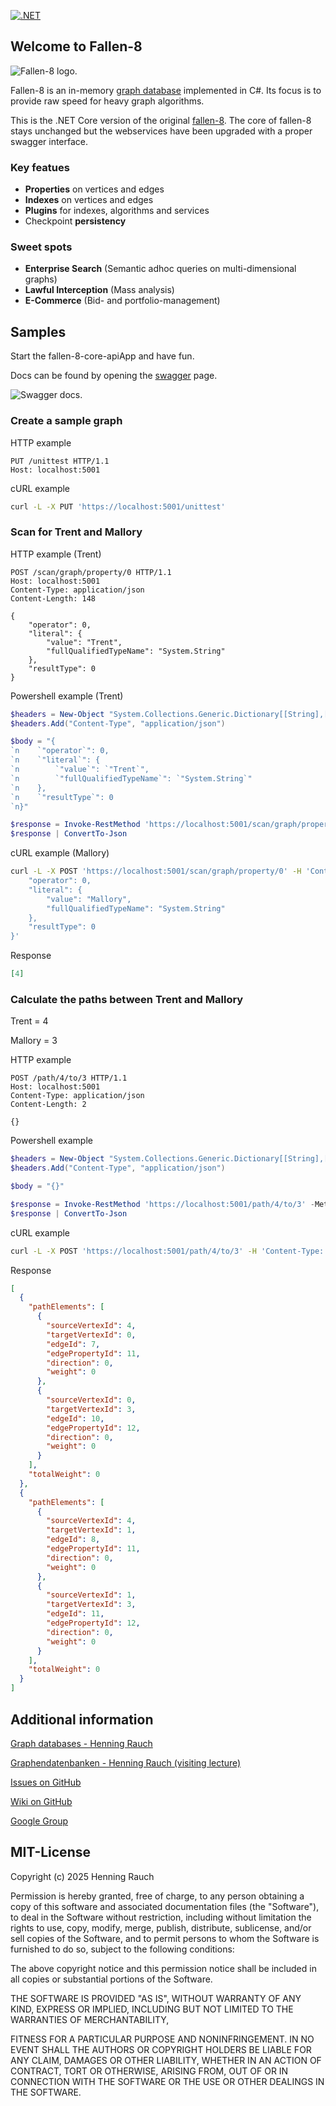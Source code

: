 [![.NET](https://github.com/cosh/fallen-8-core/actions/workflows/buildAndTest.yml/badge.svg?branch=main)](https://github.com/cosh/fallen-8-core/actions/workflows/buildAndTest.yml)

## Welcome to Fallen-8

![Fallen-8 logo.](https://raw.githubusercontent.com/cosh/fallen-8-core/main/pics/F8White.svg)

Fallen-8 is an in-memory [graph database](http://en.wikipedia.org/wiki/Graph_database) implemented in C#. Its focus is to provide raw speed for heavy graph algorithms.

This is the .NET Core version of the original [fallen-8](https://github.com/cosh/fallen-8). The core of fallen-8 stays unchanged but the webservices have been upgraded with a proper swagger interface.

### Key featues

- **Properties** on vertices and edges
- **Indexes** on vertices and edges
- **Plugins** for indexes, algorithms and services
- Checkpoint **persistency**

### Sweet spots

- **Enterprise Search** (Semantic adhoc queries on multi-dimensional graphs)
- **Lawful Interception** (Mass analysis)
- **E-Commerce** (Bid- and portfolio-management)

## Samples

Start the fallen-8-core-apiApp and have fun.

Docs can be found by opening the [swagger](https://localhost:5001/swagger/index.html) page.

![Swagger docs.](https://raw.githubusercontent.com/cosh/fallen-8-core/main/pics/swaggerDoc.png)

### Create a sample graph

HTTP example

```http
PUT /unittest HTTP/1.1
Host: localhost:5001
```

cURL example

```bash
curl -L -X PUT 'https://localhost:5001/unittest'
```

### Scan for Trent and Mallory

HTTP example (Trent)

```http
POST /scan/graph/property/0 HTTP/1.1
Host: localhost:5001
Content-Type: application/json
Content-Length: 148

{
    "operator": 0,
    "literal": {
        "value": "Trent",
        "fullQualifiedTypeName": "System.String"
    },
    "resultType": 0
}
```

Powershell example (Trent)

```powershell
$headers = New-Object "System.Collections.Generic.Dictionary[[String],[String]]"
$headers.Add("Content-Type", "application/json")

$body = "{
`n    `"operator`": 0,
`n    `"literal`": {
`n        `"value`": `"Trent`",
`n        `"fullQualifiedTypeName`": `"System.String`"
`n    },
`n    `"resultType`": 0
`n}"

$response = Invoke-RestMethod 'https://localhost:5001/scan/graph/property/0' -Method 'POST' -Headers $headers -Body $body
$response | ConvertTo-Json
```

cURL example (Mallory)

```bash
curl -L -X POST 'https://localhost:5001/scan/graph/property/0' -H 'Content-Type: application/json' --data-raw '{
    "operator": 0,
    "literal": {
        "value": "Mallory",
        "fullQualifiedTypeName": "System.String"
    },
    "resultType": 0
}'
```

Response

```json
[4]
```

### Calculate the paths between Trent and Mallory

Trent = 4

Mallory = 3

HTTP example

```http
POST /path/4/to/3 HTTP/1.1
Host: localhost:5001
Content-Type: application/json
Content-Length: 2

{}
```

Powershell example

```powershell
$headers = New-Object "System.Collections.Generic.Dictionary[[String],[String]]"
$headers.Add("Content-Type", "application/json")

$body = "{}"

$response = Invoke-RestMethod 'https://localhost:5001/path/4/to/3' -Method 'POST' -Headers $headers -Body $body
$response | ConvertTo-Json
```

cURL example

```bash
curl -L -X POST 'https://localhost:5001/path/4/to/3' -H 'Content-Type: application/json' --data-raw '{}'
```

Response

```json
[
  {
    "pathElements": [
      {
        "sourceVertexId": 4,
        "targetVertexId": 0,
        "edgeId": 7,
        "edgePropertyId": 11,
        "direction": 0,
        "weight": 0
      },
      {
        "sourceVertexId": 0,
        "targetVertexId": 3,
        "edgeId": 10,
        "edgePropertyId": 12,
        "direction": 0,
        "weight": 0
      }
    ],
    "totalWeight": 0
  },
  {
    "pathElements": [
      {
        "sourceVertexId": 4,
        "targetVertexId": 1,
        "edgeId": 8,
        "edgePropertyId": 11,
        "direction": 0,
        "weight": 0
      },
      {
        "sourceVertexId": 1,
        "targetVertexId": 3,
        "edgeId": 11,
        "edgePropertyId": 12,
        "direction": 0,
        "weight": 0
      }
    ],
    "totalWeight": 0
  }
]
```

## Additional information

[Graph databases - Henning Rauch](http://www.slideshare.net/HenningRauch/graphdatabases)

[Graphendatenbanken - Henning Rauch (visiting lecture)](http://www.slideshare.net/HenningRauch/vorlesung-graphendatenbanken-an-der-universitt-hof)

[Issues on GitHub](https://github.com/cosh/fallen-8/issues)

[Wiki on GitHub](https://github.com/cosh/fallen-8/wiki)

[Google Group](https://groups.google.com/d/forum/fallen-8)

## MIT-License

Copyright (c) 2025 Henning Rauch

Permission is hereby granted, free of charge, to any person obtaining a copy of this software and associated documentation files (the "Software"), to deal in the Software without restriction, including without limitation the rights to use, copy, modify, merge, publish, distribute, sublicense, and/or sell copies of the Software, and to permit persons to whom the Software is furnished to do so, subject to the following conditions:

The above copyright notice and this permission notice shall be included in all copies or substantial portions of the Software.

THE SOFTWARE IS PROVIDED "AS IS", WITHOUT WARRANTY OF ANY KIND, EXPRESS OR IMPLIED, INCLUDING BUT NOT LIMITED TO THE WARRANTIES OF MERCHANTABILITY,

FITNESS FOR A PARTICULAR PURPOSE AND NONINFRINGEMENT. IN NO EVENT SHALL THE AUTHORS OR COPYRIGHT HOLDERS BE LIABLE FOR ANY CLAIM, DAMAGES OR OTHER LIABILITY, WHETHER IN AN ACTION OF CONTRACT, TORT OR OTHERWISE, ARISING FROM, OUT OF OR IN CONNECTION WITH THE SOFTWARE OR THE USE OR OTHER DEALINGS IN THE SOFTWARE.
